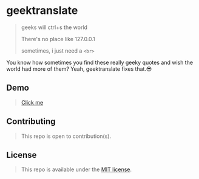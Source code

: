 # geektranslate

> geeks will ctrl+s the world
>
> There's no place like 127.0.0.1
> 
> sometimes, i just need a `<br>`

You know how sometimes you find these really geeky quotes and wish the world had more of them? Yeah, geektranslate fixes that.😎 

## Demo

> [Click me](https://fanifrancs.github.io/geektranslate)

## Contributing

> This repo is open to contribution(s).

## License

> This repo is available under the [MIT license](LICENSE).
